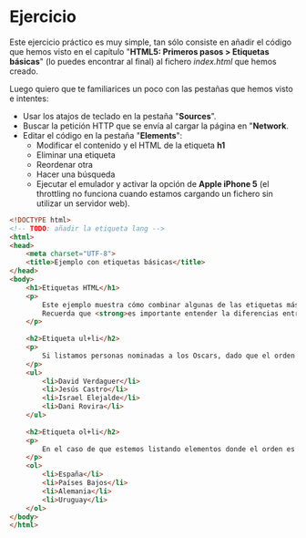 # Ejercicio

Este ejercicio práctico es muy simple, tan sólo consiste en añadir el código que hemos visto en el capítulo "**HTML5: Primeros pasos > Etiquetas básicas**" (lo puedes encontrar al final) al fichero *index.html* que hemos creado.

Luego quiero que te familiarices un poco con las pestañas que hemos visto e intentes:
* Usar los atajos de teclado en la pestaña "**Sources**".
* Buscar la petición HTTP que se envía al cargar la página en "**Network**.
* Editar el código en la pestaña "**Elements**": 
    * Modificar el contenido y el HTML de la etiqueta **h1**
    * Eliminar una etiqueta
    * Reordenar otra
    * Hacer una búsqueda
    * Ejecutar el emulador y activar la opción de **Apple iPhone 5** (el throttling no funciona cuando estamos cargando un fichero sin utilizar un servidor web).

```html
<!DOCTYPE html>
<!-- TODO: añadir la etiqueta lang -->
<html>
<head>
	<meta charset="UTF-8">
	<title>Ejemplo con etiquetas básicas</title>
</head>
<body>
    <h1>Etiquetas HTML</h1>
    <p>
        Este ejemplo muestra cómo combinar algunas de las etiquetas más básicas de HTML5. <br>
        Recuerda que <strong>es importante entender la diferencias entre ellas</strong>.
    </p>
    
    <h2>Etiqueta ul+li</h2>
    <p>
        Si listamos personas nominadas a los Oscars, dado que el orden no altera el significado, debemos usar <em>ul</em>. 
    </p>
    <ul>
        <li>David Verdaguer</li>
        <li>Jesús Castro</li>
        <li>Israel Elejalde</li>
        <li>Dani Rovira</li>
    </ul>
    
    <h2>Etiqueta ol+li</h2>
    <p>
        En el caso de que estemos listando elementos donde el orden es importante, como por ejemplo la clasificación de un mundial de fútbol, debemos usar <em>ol</em>.
    </p>
    <ol>	 
        <li>España</li>
        <li>Países Bajos</li>
        <li>Alemania</li>
        <li>Uruguay</li>
    </ol>
</body>
</html>
```

